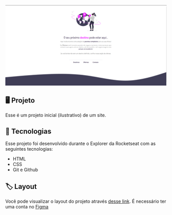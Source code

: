 <p align="center">
  <img src=".github/demonstracao.png" alt="Pré-visualização do projeto">
</p>

## 🖥️ Projeto
Esse  é um projeto inicial (ilustrativo) de um site.

## 🚀 Tecnologias
Esse projeto  foi desenvolvido durante o Explorer da Rocketseat com as seguintes tecnologias:

- HTML
- CSS
- Git e Github

## 🏷️ Layout
Você pode visualizar o layout do projeto através
[desse link](https://www.figma.com/file/52e5bwclis7Um14whEMgLE/Projeto01-Extra-(Copy)?type=design&node-id=0-1&t=hzbHiRTPVsJR0eSh-0).
É necessário ter uma conta no [Figma](https://www.figma.com)